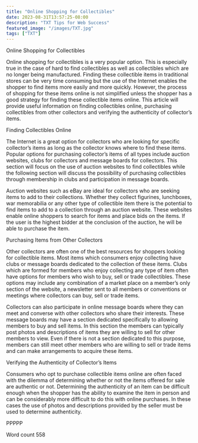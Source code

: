 ```yaml
---
title: "Online Shopping for Collectibles"
date: 2023-08-31T13:57:25-08:00
description: "TXT Tips for Web Success"
featured_image: "/images/TXT.jpg"
tags: ["TXT"]
---
```


Online Shopping for Collectibles

Online shopping for collectibles is a very popular option. This is especially true in the case of hard to find collectibles as well as collectibles which are no longer being manufactured. Finding these collectible items in traditional stores can be very time consuming but the use of the Internet enables the shopper to find items more easily and more quickly. However, the process of shopping for these items online is not simplified unless the shopper has a good strategy for finding these collectible items online. This article will provide useful information on finding collectibles online, purchasing collectibles from other collectors and verifying the authenticity of collector’s items. 

Finding Collectibles Online

The Internet is a great option for collectors who are looking for specific collector’s items as long as the collector knows where to find these items. Popular options for purchasing collector’s items of all types include auction websites, clubs for collectors and message boards for collectors. This section will focus on the use of auction websites to find collectibles while the following section will discuss the possibility of purchasing collectibles through membership in clubs and participation in message boards. 

Auction websites such as eBay are ideal for collectors who are seeking items to add to their collections. Whether they collect figurines, lunchboxes, war memorabilia or any other type of collectible item there is the potential to find items to add to a collection through an auction website. These websites enable online shoppers to search for items and place bids on the items. If the user is the highest bidder at the conclusion of the auction, he will be able to purchase the item. 

Purchasing Items from Other Collectors

Other collectors are often one of the best resources for shoppers looking for collectible items. Most items which consumers enjoy collecting have clubs or message boards dedicated to the collection of these items. Clubs which are formed for members who enjoy collecting any type of item often have options for members who wish to buy, sell or trade collectibles. These options may include any combination of a market place on a member’s only section of the website, a newsletter sent to all members or conventions or meetings where collectors can buy, sell or trade items. 

Collectors can also participate in online message boards where they can meet and converse with other collectors who share their interests. These message boards may have a section dedicated specifically to allowing members to buy and sell items. In this section the members can typically post photos and descriptions of items they are willing to sell for other members to view. Even if there is not a section dedicated to this purpose, members can still meet other members who are willing to sell or trade items and can make arrangements to acquire these items. 

Verifying the Authenticity of Collector’s Items

Consumers who opt to purchase collectible items online are often faced with the dilemma of determining whether or not the items offered for sale are authentic or not. Determining the authenticity of an item can be difficult enough when the shopper has the ability to examine the item in person and can be considerably more difficult to do this with online purchases. In these cases the use of photos and descriptions provided by the seller must be used to determine authenticity. 

PPPPP

Word count 558

